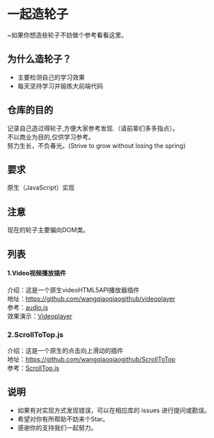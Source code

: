 # 一起造轮子
~如果你想造些轮子不妨做个参考看看这里。
<br/>
## 为什么造轮子？
* 主要检测自己的学习效果
* 每天坚持学习并锻炼大前端代码
## 仓库的目的
记录自己造过得轮子,方便大家参考发现.（请前辈们多多指点）。
<br/>
不以商业为目的,仅供学习参考。
<br/>
努力生长，不负春光。(Strive to grow without losing the spring)
## 要求
原生（JavaScript）实现
<br/>
## 注意
现在的轮子主要偏向DOM类。
<br/>
## 列表
#### 1.Video视频播放插件
介绍：这是一个原生videoHTML5API播放器插件
<br/>
地址：https://github.com/wangqiaoqiaogithub/videoplayer
<br/>
参考：[audio.js](https://github.com/wangqiaoqiaogithub/videoplayer/blob/master/src/js/audio.js "audio.js轮子")
<br/>
效果演示：[Videoplayer](https://wangqiaoqiaogithub.github.io/videoplayer/dist/index.html "videoplayer页面")
### 2.ScrollToTop.js
介绍：这是一个原生的点击向上滑动的插件
<br/>
地址：https://github.com/wangqiaoqiaogithub/ScrollToTop
<br/>
参考：[ScrollTop.js](https://github.com/wangqiaoqiaogithub/ScrollToTop/blob/master/src/js/scrollToTop.js "原生滚动轮子")
## 说明
* 如果有对实现方式发现错误，可以在相应库的 issues 进行提问或勘误。
* 希望对你有所帮助不妨来个Star。
* 感谢你的支持我们一起努力。
